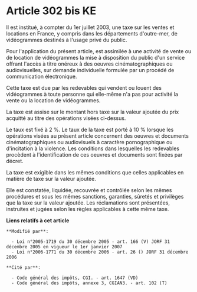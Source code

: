 # Article 302 bis KE

Il est institué, à compter du 1er juillet 2003, une taxe sur les ventes et locations en France, y compris dans les
départements d'outre-mer, de vidéogrammes destinés à l'usage privé du public.

Pour l'application du présent article, est assimilée à une activité de vente ou de location de vidéogrammes la mise à
disposition du public d'un service offrant l'accès à titre onéreux à des oeuvres cinématographiques ou audiovisuelles, sur
demande individuelle formulée par un procédé de communication électronique.

Cette taxe est due par les redevables qui vendent ou louent des vidéogrammes à toute personne qui elle-même n'a pas pour
activité la vente ou la location de vidéogrammes.

La taxe est assise sur le montant hors taxe sur la valeur ajoutée du prix acquitté au titre des opérations visées ci-dessus.

Le taux est fixé à 2 %. Le taux de la taxe est porté à 10 % lorsque les opérations visées au présent article concernent des
oeuvres et documents cinématographiques ou audiovisuels à caractère pornographique ou d'incitation à la violence. Les
conditions dans lesquelles les redevables procèdent à l'identification de ces oeuvres et documents sont fixées par décret.

La taxe est exigible dans les mêmes conditions que celles applicables en matière de taxe sur la valeur ajoutée.

Elle est constatée, liquidée, recouvrée et contrôlée selon les mêmes procédures et sous les mêmes sanctions, garanties,
sûretés et privilèges que la taxe sur la valeur ajoutée. Les réclamations sont présentées, instruites et jugées selon les
règles applicables à cette même taxe.

**Liens relatifs à cet article**

	**Modifié par**:

	  - Loi n°2005-1719 du 30 décembre 2005 - art. 166 (V) JORF 31 décembre 2005 en vigueur le 1er janvier 2007
	  - Loi n°2006-1771 du 30 décembre 2006 - art. 26 () JORF 31 décembre 2006

	**Cité par**:

	  - Code général des impôts, CGI. - art. 1647 (VD)
	  - Code général des impôts, annexe 3, CGIAN3. - art. 102 (T)
